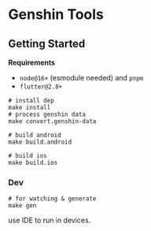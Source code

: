 # Genshin Tools

## Getting Started

**Requirements**

* `node@16+` (esmodule needed) and `pnpm`
* `flutter@2.8+`

```shell
# install dep
make install
# process genshin data
make convert.genshin-data

# build android
make build.android

# build ios
make build.ios
```

### Dev

```shell
# for watching & generate
make gen
```

use IDE to run in devices.